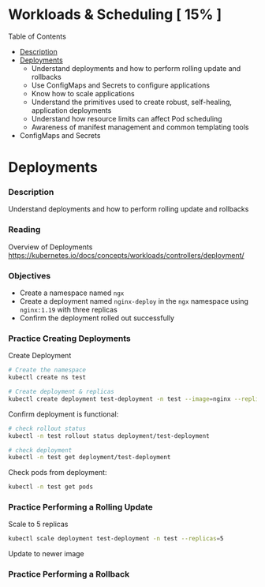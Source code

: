 # Workloads & Scheduling [ 15% ]

Table of Contents

- [Description](#Description)
- [Deployments](#Deployments)
  - Understand deployments and how to perform rolling update and rollbacks
  - Use ConfigMaps and Secrets to configure applications
  - Know how to scale applications
  - Understand the primitives used to create robust, self-healing, application deployments
  - Understand how resource limits can affect Pod scheduling 
  - Awareness of manifest management and common templating tools
- ConfigMaps and Secrets

# Deployments

### Description

Understand deployments and how to perform rolling update and rollbacks

### Reading

Overview of Deployments https://kubernetes.io/docs/concepts/workloads/controllers/deployment/

### Objectives

- Create a namespace named `ngx`
- Create a deployment named `nginx-deploy` in the `ngx` namespace using `nginx:1.19` with three replicas
- Confirm the deployment rolled out successfully

### Practice Creating Deployments

Create Deployment


```bash
# Create the namespace
kubectl create ns test

# Create deployment & replicas
kubectl create deployment test-deployment -n test --image=nginx --replicas=3
```

Confirm deployment is functional:

```bash
# check rollout status
kubectl -n test rollout status deployment/test-deployment

# check deployment
kubectl -n test get deployment/test-deployment
```

Check pods from deployment:

```bash
kubectl -n test get pods
```

### Practice Performing a Rolling Update

Scale to 5 replicas

```bash
kubectl scale deployment test-deployment -n test --replicas=5 
```

Update to newer image



### Practice Performing a Rollback

